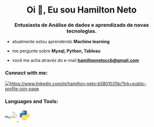 <h1 align="center">Oi 👋, Eu sou Hamilton Neto</h1>
<h3 align="center">Entusiasta de Análise de dados e aprendizado de novas tecnologias.</h3>

- atualmente estou aprendendo **Machine learning**

- me pergunte sobre **Mysql, Python, Tableau**

- você me acha através do e-mail **hamiltonnetoccb@gmail.com**

<h3 align="left">Connect with me:</h3>
<p align="left">
<a href="https://linkedin.com/in/https://www.linkedin.com/in/hamilton-neto-b5801025b/?trk=public-profile-join-page" target="blank"><img align="center" src="https://raw.githubusercontent.com/rahuldkjain/github-profile-readme-generator/master/src/images/icons/Social/linked-in-alt.svg" alt="https://www.linkedin.com/in/hamilton-neto-b5801025b/?trk=public-profile-join-page" height="30" width="40" /></a>
</p>

<h3 align="left">Languages and Tools:</h3>
<p align="left"> <a href="https://www.mysql.com/" target="_blank" rel="noreferrer"> <img src="https://raw.githubusercontent.com/devicons/devicon/master/icons/mysql/mysql-original-wordmark.svg" alt="mysql" width="40" height="40"/> </a> <a href="https://www.python.org" target="_blank" rel="noreferrer"> <img src="https://raw.githubusercontent.com/devicons/devicon/master/icons/python/python-original.svg" alt="python" width="40" height="40"/> </a> </p>


<!---
- 👋 Hi, I’m @hamiltoneto09
- 👀 I’m interested in ...

hamiltoneto09/hamiltoneto09 is a ✨ special ✨ repository because its `README.md` (this file) appears on your GitHub profile.
- 🌱 I’m currently learning ...
- 💞️ I’m looking to collaborate on ...
- 📫 How to reach me ...



You can click the Preview link to take a look at your changes.
--->
